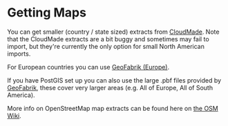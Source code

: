 # Getting Maps #

You can get smaller (country / state sized) extracts from [CloudMade](http://downloads.cloudmade.com/). Note that the CloudMade extracts are a bit buggy and sometimes may fail to import, but they're currently the only option for small North American imports.

For European countries you can use [GeoFabrik (Europe)](http://download.geofabrik.de/osm/europe/).

If you have PostGIS set up you can also use the large .pbf files provided by [GeoFabrik](http://download.geofabrik.de/osm/), these cover very larger areas (e.g. All of Europe, All of South America).

More info on OpenStreetMap map extracts can be found here on [the OSM Wiki](http://wiki.openstreetmap.org/wiki/Planet.osm#Extracts).